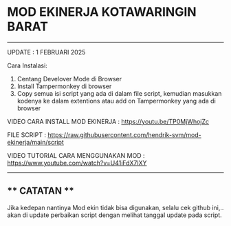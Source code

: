 # MOD EKINERJA KOTAWARINGIN BARAT #
-----------------------------------
UPDATE : 1 FEBRUARI 2025

Cara Instalasi:
1. Centang Develover Mode di Browser
2. Install Tampermonkey di browser
3. Copy semua isi script yang ada di dalam file script, kemudian masukkan kodenya ke dalam extentions atau add on Tampermonkey yang ada di browser

VIDEO CARA INSTALL MOD EKINERJA :
https://youtu.be/TP0MjWhojZc

FILE SCRIPT :
https://raw.githubusercontent.com/hendrik-svm/mod-ekinerja/main/script

VIDEO TUTORIAL CARA MENGGUNAKAN MOD :
https://www.youtube.com/watch?v=U41iFdX7lXY

-------------
** CATATAN **
-------------
Jika kedepan nantinya Mod ekin tidak bisa digunakan, selalu cek github ini,..
akan di update perbaikan script dengan melihat tanggal update pada script.
